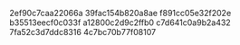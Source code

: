 2ef90c7caa22066a
39fac154b820a8ae
f891cc05e32f202e
b35513eecf0c033f
a12800c2d9c2ffb0
c7d641c0a9b2a432
7fa52c3d7ddc8316
4c7bc70b77f08107
